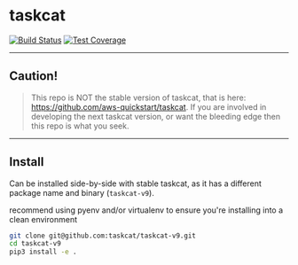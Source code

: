 # taskcat

[![Build Status](https://travis-ci.org/taskcat/taskcat-v9.svg?branch=master)](https://travis-ci.com/taskcat/taskcat-v9)
[![Test Coverage](https://img.shields.io/codecov/c/github/taskcat/taskcat-v9.svg)](https://codecov.io/github/taskcat/taskcat-v9)

---
## Caution!
> This repo is NOT the stable version of taskcat, that is here: https://github.com/aws-quickstart/taskcat. If you are involved in developing the next taskcat version, 
or want the bleeding edge then this repo is what you seek.
---

## Install

Can be installed side-by-side with stable taskcat, as it has a different package name and binary (`taskcat-v9`).

recommend using pyenv and/or virtualenv to ensure you're installing into a clean environment

```bash
git clone git@github.com:taskcat/taskcat-v9.git
cd taskcat-v9
pip3 install -e .
```

